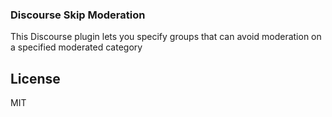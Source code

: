 ### Discourse Skip Moderation

This Discourse plugin lets you specify groups that can avoid moderation on a specified moderated category

## License

MIT
